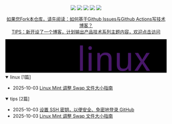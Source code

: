 
<p align='center'>
    <img src="https://badgen.net/github/issues/syaofox//Blog"/>
    <img src="https://badgen.net/badge/last-commit/2025-10-03 04:55:20"/>
    <img src="https://badgen.net/github/forks/syaofox//Blog"/>
    <img src="https://badgen.net/github/stars/syaofox//Blog"/>
    <img src="https://badgen.net/github/watchers/syaofox//Blog"/>
</p>
<p align='center'>
    <a href="https://github.com/johnnian/Blog/issues/74">如果您Fork本仓库，请先阅读：如何基于Github Issues与Github Actions写技术博客？</a><br/>
    <a href="https://letgovoc.cn">TIPS：新开设了一个博客，计划输出产品技术系列主题内容，欢迎点击访问</a>
</p>

    
<summary>
    <a href="https://syaofox.github.io//Blog/"><img src="assets/wordcloud.png" title="词云" alt="词云"></a>
</summary>  

<details open>
<summary>linux	[1篇]</summary>

- 2025-10-03 [Linux Mint 调整 Swap 文件大小指南](https://github.com/syaofox/Blog/issues/1) 


</details>
            
<details open>
<summary>tips	[2篇]</summary>

- 2025-10-03 [设置 SSH 密钥，以便安全、免密地登录 GitHub](https://github.com/syaofox/Blog/issues/2) 
- 2025-10-03 [Linux Mint 调整 Swap 文件大小指南](https://github.com/syaofox/Blog/issues/1) 


</details>
            
